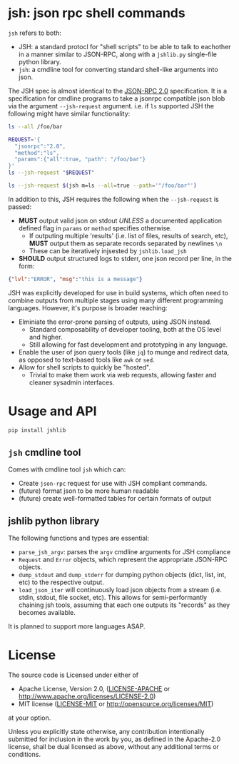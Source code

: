# jsh: json rpc shell commands

`jsh` refers to both:
 - JSH: a standard protocl for "shell scripts" to be able to talk to eachother
   in a manner similar to JSON-RPC, along with a `jshlib.py` single-file python
   library.
 - `jsh`: a cmdline tool for converting standard shell-like arguments
   into json.

The JSH spec is almost identical to the [JSON-RPC 2.0] specification. It is
a specification for cmdline programs to take a jsonrpc compatible json
blob via the argument `--jsh-request` argument. i.e. if `ls` supported
JSH the following might have similar functionality:

```bash
ls --all /foo/bar

REQUEST='{
  "jsonrpc":"2.0",
  "method":"ls",
  "params":{"all":true, "path": "/foo/bar"}
}'
ls --jsh-request "$REQUEST"

ls --jsh-request $(jsh m=ls --all=true --path='"/foo/bar"')
```

In addition to this, JSH requires the following when the `--jsh-request` is passed:
- **MUST** output valid json on stdout _UNLESS_ a documented application
  defined flag in `params` or `method` specifies otherwise.
  - If outputing multiple 'results' (i.e. list of files, results of search, etc), **MUST**
    output them as separate records separated by newlines `\n`
  - These can be iteratively injsested by `jshlib.load_jsh`
- **SHOULD** output structured logs to stderr, one json record per line, in the form:


```json
{"lvl":"ERROR", "msg":"this is a message"}
```

JSH was explicitly developed for use in build systems, which often need to
combine outputs from multiple stages using many different programming languages.
However, it's purpose is broader reaching:
- Elminiate the error-prone parsing of outputs, using JSON instead.
  - Standard composability of developer tooling, both at the OS level and higher.
  - Still allowing for fast development and prototyping in any language.
- Enable the user of json query tools (like `jq`) to munge and redirect data,
  as opposed to text-based tools like `awk` or `sed`.
- Allow for shell scripts to quickly be "hosted".
  - Trivial to make them work via web requests, allowing faster and cleaner
    sysadmin interfaces.


# Usage and API

```bash
pip install jshlib
```

## `jsh` cmdline tool
Comes with cmdline tool `jsh` which can:

- Create `json-rpc` request for use with JSH compliant commands.
- (future) format json to be more human readable
- (future) create well-formatted tables for certain formats of output


## jshlib python library

The following functions and types are essential:

- `parse_jsh_argv`: parses the `argv` cmdline arguments for JSH compliance
- `Request` and `Error` objects, which represent the appropriate JSON-RPC objects.
- `dump_stdout` and `dump_stderr` for dumping python objects (dict, list, int, etc)
  to the respective output.
- `load_json_iter` will continuously load json objects from a stream (i.e.
  stdin, stdout, file socket, etc). This allows for semi-performantly chaining
  jsh tools, assuming that each one outputs its "records" as they becomes
  available.

It is planned to support more languages ASAP.


# License

The source code is Licensed under either of

* Apache License, Version 2.0, ([LICENSE-APACHE](LICENSE-APACHE) or
  http://www.apache.org/licenses/LICENSE-2.0)
* MIT license ([LICENSE-MIT](LICENSE-MIT) or
  http://opensource.org/licenses/MIT)

at your option.

Unless you explicitly state otherwise, any contribution intentionally submitted
for inclusion in the work by you, as defined in the Apache-2.0 license, shall
be dual licensed as above, without any additional terms or conditions.

[JSON-RPC 2.0]: https://www.jsonrpc.org/specification_v2
